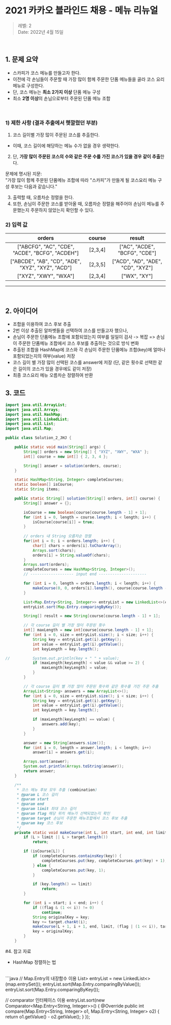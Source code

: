 # 2021 카카오 블라인드 채용 - 메뉴 리뉴얼

> 레벨: 2 <br/>
> Date: 2022년 4월 15일 <br/>

</br>

## 1. 문제 요약 

- 스카피가 코스 메뉴를 만들고자 한다.
- 이전에 각 손님들이 주문할 때 가장 많이 함께 주문한 단품 메뉴들을 골라 코스 요리 메뉴로 구성한다.
- 단, 코스 메뉴는 **최소 2가지 이상** 단품 메뉴 구성 
- 최소 **2명 이상**의 손님으로부터 주문된 단품 메뉴 조합

</br>

### 1) 제한 사항 (결과 추출에서 헷깔렸던 부분)

1. 코스 길이별 가장 많이 주문된 코스를 추출한다. <br>
- 이때, 코스 길이에 해당하는 메뉴 수가 없을 경우 생략한다. 
2. 단, **가장 많이 주문된 코스의 수와 같은 주문 수를 가진 코스가 있을 경우 같이 추출**한다. <br>

문제에 명시된 지문: <br>
"가장 많이 함께 주문된 단품메뉴 조합에 따라 "스카피"가 만들게 될 코스요리 메뉴 구성 후보는 다음과 같습니다." <br>

3. 출력할 때, 오름차순 정렬을 한다. 
4. 또한, 손님이 주문한 코스를 받아올 때, 오름차순 정렬을 해주어야 손님이 메뉴를 주문했는지 주문하지 않았는지 확인할 수 있다. 


### 2) 입력 값
|orders|course|	result|
|:---:|:---:|:---:|
|["ABCFG", "AC", "CDE", "ACDE", "BCFG", "ACDEH"]	|[2,3,4]	|["AC", "ACDE", "BCFG", "CDE"]|
|["ABCDE", "AB", "CD", "ADE", "XYZ", "XYZ", "ACD"]|	[2,3,5]|	["ACD", "AD", "ADE", "CD", "XYZ"]|
|["XYZ", "XWY", "WXA"]|	[2,3,4]|	["WX", "XY"]|

---
</br>

## 2. 아이디어
- 조합을 이용하여 코스 후보 추출
- 2번 이상 추출된 알파벳들을 선택하여 코스를 만들고자 했으나, 
- 손님이 주문한 단품메뉴 조합에 포함되었는지 여부를 일일이 검사 -> 복잡
 => 손님이 주문한 단품메뉴 조합에서 코스 후보를 추출하는 것으로 방식 변화
- 추출된 조합을 HashMap에 코스와 각 손님이 주문한 단품메뉴 조합(key)에 얼마나 포함되었는지의 여부(value) 저장
- 코스 길이 별 가장 많이 선택된 코스를 answer에 저장 (단, 같은 횟수로 선택한 같은 길이의 코스가 있을 경우에도 같이 저장)
- 최종 코스요리 메뉴 오름차순 정렬하여 반환

## 3. 코드  

```java
import java.util.ArrayList;
import java.util.Arrays;
import java.util.HashMap;
import java.util.LinkedList;
import java.util.List;
import java.util.Map;

public class Solution_2_JHJ {

	public static void main(String[] args) {
		String[] orders = new String[] { "XYZ", "XWY", "WXA" };
		int[] course = new int[] { 2, 3, 4 };

		String[] answer = solution(orders, course);
	}

	static HashMap<String, Integer> completeCourses;
	static boolean[] isCourse;
	static String items;

	public static String[] solution(String[] orders, int[] course) {
		String[] answer = {};

		isCourse = new boolean[course[course.length - 1] + 1];
		for (int i = 0, length = course.length; i < length; i++) {
			isCourse[course[i]] = true;
		}
		
		// orders 내 String 오름차순 정렬
		for(int i = 0; i < orders.length; i++) {
			char[] chars = orders[i].toCharArray();
			Arrays.sort(chars);
			orders[i] = String.valueOf(chars);
		}
		Arrays.sort(orders);
		completeCourses = new HashMap<String, Integer>();
		// ------------------- input end ---------------------

		for (int i = 0, length = orders.length; i < length; i++) {
			makeCourse(0, 0, orders[i].length(), course[course.length - 1], 0, orders[i], "");
		}

		List<Map.Entry<String, Integer>> entryList = new LinkedList<>(completeCourses.entrySet());
		entryList.sort(Map.Entry.comparingByKey());

		String[] result = new String[course[course.length - 1] + 1];

		// 각 course 길이 별 가장 많이 주문된 횟수
		int[] maxLength = new int[course[course.length - 1] + 1];
		for (int i = 0, size = entryList.size(); i < size; i++) {
			String key = entryList.get(i).getKey();
			int value = entryList.get(i).getValue();
			int keyLength = key.length();

//			System.out.println(key + " " + value);
			if (maxLength[keyLength] < value && value >= 2) {
				maxLength[keyLength] = value;
			}
		}

		// 각 course 길이 별 가장 많이 주문된 횟수와 같은 횟수를 가진 주문 추출
		ArrayList<String> answers = new ArrayList<>();
		for (int i = 0, size = entryList.size(); i < size; i++) {
			String key = entryList.get(i).getKey();
			int value = entryList.get(i).getValue();
			int keyLength = key.length();

			if (maxLength[keyLength] == value) {
				answers.add(key);
			}
		}

		answer = new String[answers.size()];
		for (int i = 0, length = answer.length; i < length; i++)
			answer[i] = answers.get(i);

		Arrays.sort(answer);
		System.out.println(Arrays.toString(answer));
		return answer;
	}

	/**
	 * 코스 메뉴 후보 모두 추출 (combination)
	 * @param L 코스 길이
	 * @param start
	 * @param end
	 * @param limit 최대 코스 길이
	 * @param flag 해당 위치 메뉴가 선택되었는지 확인
	 * @param target 손님이 주문한 메뉴조합에서 코스 후보 추출
	 * @param key 코스 후보
	 */
	private static void makeCourse(int L, int start, int end, int limit, int flag, String target, String key) {
		if (L > limit || L > target.length())
			return;

		if (isCourse[L]) {
			if (completeCourses.containsKey(key)) {
				completeCourses.put(key, completeCourses.get(key) + 1);
			} else {
				completeCourses.put(key, 1);
			}

			if (key.length() == limit)
				return;
		}

		for (int i = start; i < end; i++) {
			if ((flag & (1 << i)) != 0)
				continue;
			String originalKey = key;
			key += target.charAt(i);
			makeCourse(L + 1, i + 1, end, limit, (flag | (1 << i)), target, key);
			key = originalKey;
		}
	}
```

#4. 참고 자료
- HashMap 정렬하는 법
<br>
```java
// Map.Entry의 내장함수 이용
List<Map.Entry<String, Integer>> entryList = new LinkedList<>(map.entrySet());
entryList.sort(Map.Entry.comparingByValue());
entryList.sort(Map.Entry.comparingByKey());

// comparator 인터페이스 이용
entryList.sort(new Comparator<Map.Entry<String, Integer>>() {
    @Override
    public int compare(Map.Entry<String, Integer> o1, Map.Entry<String, Integer> o2) {
	return o1.getValue() - o2.getValue();
    }
});

```

